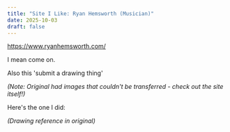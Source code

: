 ```yaml
---
title: "Site I Like: Ryan Hemsworth (Musician)"
date: 2025-10-03
draft: false
---
```


https://www.ryanhemsworth.com/

I mean come on.

Also this 'submit a drawing thing'

*(Note: Original had images that couldn't be transferred - check out the site itself!)*

Here's the one I did:

*(Drawing reference in original)*
